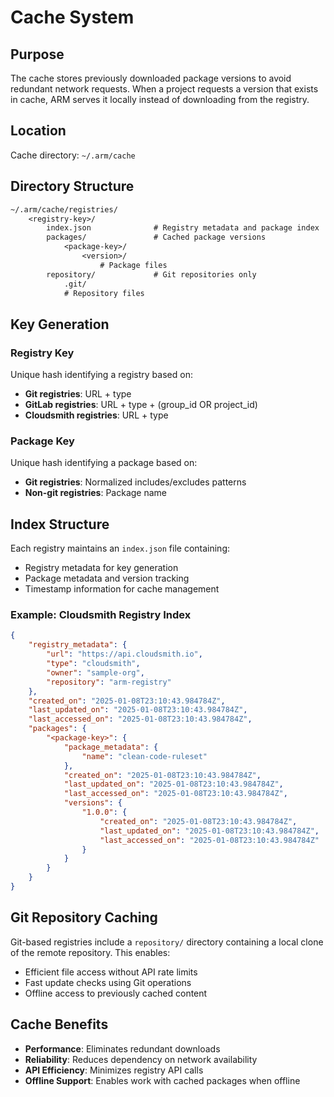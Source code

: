 # Cache System

## Purpose

The cache stores previously downloaded package versions to avoid redundant network requests. When a project requests a version that exists in cache, ARM serves it locally instead of downloading from the registry.

## Location

Cache directory: `~/.arm/cache`

## Directory Structure

```txt
~/.arm/cache/registries/
    <registry-key>/
        index.json              # Registry metadata and package index
        packages/               # Cached package versions
            <package-key>/
                <version>/
                    # Package files
        repository/             # Git repositories only
            .git/
            # Repository files
```

## Key Generation

### Registry Key
Unique hash identifying a registry based on:
- **Git registries**: URL + type
- **GitLab registries**: URL + type + (group_id OR project_id)
- **Cloudsmith registries**: URL + type

### Package Key
Unique hash identifying a package based on:
- **Git registries**: Normalized includes/excludes patterns
- **Non-git registries**: Package name

## Index Structure

Each registry maintains an `index.json` file containing:
- Registry metadata for key generation
- Package metadata and version tracking
- Timestamp information for cache management

### Example: Cloudsmith Registry Index

```json
{
    "registry_metadata": {
        "url": "https://api.cloudsmith.io",
        "type": "cloudsmith",
        "owner": "sample-org",
        "repository": "arm-registry"
    },
    "created_on": "2025-01-08T23:10:43.984784Z",
    "last_updated_on": "2025-01-08T23:10:43.984784Z",
    "last_accessed_on": "2025-01-08T23:10:43.984784Z",
    "packages": {
        "<package-key>": {
            "package_metadata": {
                "name": "clean-code-ruleset"
            },
            "created_on": "2025-01-08T23:10:43.984784Z",
            "last_updated_on": "2025-01-08T23:10:43.984784Z",
            "last_accessed_on": "2025-01-08T23:10:43.984784Z",
            "versions": {
                "1.0.0": {
                    "created_on": "2025-01-08T23:10:43.984784Z",
                    "last_updated_on": "2025-01-08T23:10:43.984784Z",
                    "last_accessed_on": "2025-01-08T23:10:43.984784Z"
                }
            }
        }
    }
}
```

## Git Repository Caching

Git-based registries include a `repository/` directory containing a local clone of the remote repository. This enables:
- Efficient file access without API rate limits
- Fast update checks using Git operations
- Offline access to previously cached content

## Cache Benefits

- **Performance**: Eliminates redundant downloads
- **Reliability**: Reduces dependency on network availability
- **API Efficiency**: Minimizes registry API calls
- **Offline Support**: Enables work with cached packages when offline
